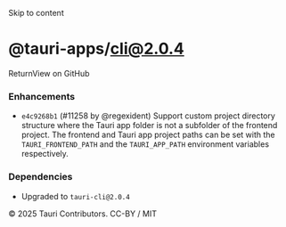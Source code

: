Skip to content
# @tauri-apps/cli@2.0.4
ReturnView on GitHub
### Enhancements
  * `e4c9268b1` (#11258 by @regexident) Support custom project directory structure where the Tauri app folder is not a subfolder of the frontend project. The frontend and Tauri app project paths can be set with the `TAURI_FRONTEND_PATH` and the `TAURI_APP_PATH` environment variables respectively.


### Dependencies
  * Upgraded to `tauri-cli@2.0.4`


© 2025 Tauri Contributors. CC-BY / MIT
